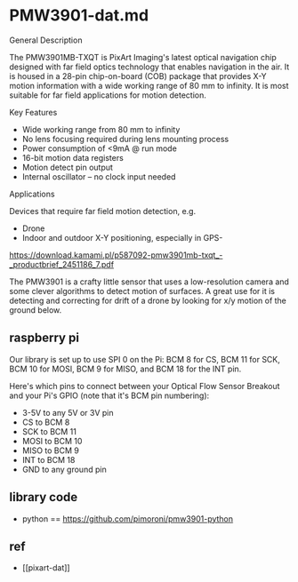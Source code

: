 
# PMW3901-dat.md


General Description  

The PMW3901MB-TXQT is PixArt Imaging's latest optical navigation chip designed with far field optics technology that enables navigation in the air. It is housed in a 28-pin chip-on-board (COB) package that provides X-Y motion information with a wide working range of 80 mm to infinity. It is most suitable for far field applications for motion detection.

Key Features  
- Wide working range from 80 mm to infinity  
- No lens focusing required during lens mounting process  
- Power consumption of <9mA @ run mode  
- 16-bit motion data registers  
- Motion detect pin output  
- Internal oscillator – no clock input needed  

Applications  

Devices that require far field motion detection, e.g.  
- Drone  
- Indoor and outdoor X-Y positioning, especially in GPS-


https://download.kamami.pl/p587092-pmw3901mb-txqt_-_productbrief_2451186_7.pdf



The PMW3901 is a crafty little sensor that uses a low-resolution camera and some clever algorithms to detect motion of surfaces. A great use for it is detecting and correcting for drift of a drone by looking for x/y motion of the ground below. 



## raspberry pi 


Our library is set up to use SPI 0 on the Pi: BCM 8 for CS, BCM 11 for SCK, BCM 10 for MOSI, BCM 9 for MISO, and BCM 18 for the INT pin. 



Here's which pins to connect between your Optical Flow Sensor Breakout and your Pi's GPIO (note that it's BCM pin numbering): 

- 3-5V to any 5V or 3V pin
- CS to BCM 8
- SCK to BCM 11
- MOSI to BCM 10
- MISO to BCM 9
- INT to BCM 18
- GND to any ground pin


## library code 

- python == https://github.com/pimoroni/pmw3901-python


## ref 

- [[pixart-dat]]